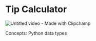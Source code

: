# Tip Calculator

![Untitled video - Made with Clipchamp](https://github.com/rheamall/100-days-of-code-challenge/assets/165444162/80f9af5d-cebf-494a-b236-ea872dce47d2)

Concepts: Python data types
